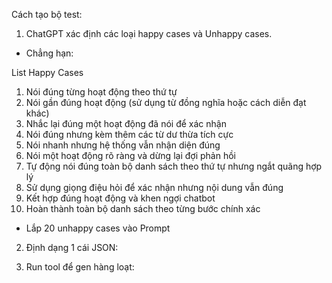 Cách tạo bộ test: 

1. ChatGPT xác định các loại happy cases và Unhappy cases. 
- Chẳng hạn: 

List Happy Cases
1. Nói đúng từng hoạt động theo thứ tự
2. Nói gần đúng hoạt động (sử dụng từ đồng nghĩa hoặc cách diễn đạt khác)
3. Nhắc lại đúng một hoạt động đã nói để xác nhận
4. Nói đúng nhưng kèm thêm các từ dư thừa tích cực
5. Nói nhanh nhưng hệ thống vẫn nhận diện đúng
6. Nói một hoạt động rõ ràng và dừng lại đợi phản hồi
7. Tự động nói đúng toàn bộ danh sách theo thứ tự nhưng ngắt quãng hợp lý
8. Sử dụng giọng điệu hỏi để xác nhận nhưng nội dung vẫn đúng
9. Kết hợp đúng hoạt động và khen ngợi chatbot
10. Hoàn thành toàn bộ danh sách theo từng bước chính xác


- Lắp 20 unhappy cases vào Prompt 

2. Định dạng 1 cái JSON: 

3. Run tool để gen hàng loạt: 